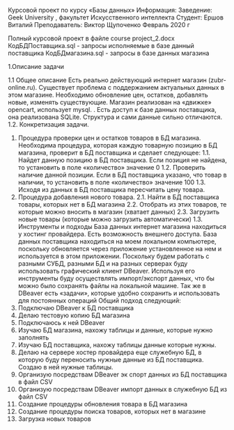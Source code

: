 Курсовой проект по курсу «Базы данных»
Информация:
Заведение: Geek University , факультет Искусственного интеллекта
Студент: Ершов Виталий
Преподаватель: Виктор Щупоченко
Февраль 2020 г

Полный курсовой проект в файле course project_2.docx
КодБДПоставщика.sql - запросы исполняемые в базе данный поставщика
КодБДмагазина.sql - запросы в базе данных магазина


1.Описание задачи

1.1 Общее описание
Есть реально действующий интернет магазин (zubr-online.ru). Существует  проблема с поддержанием  актуальных данных в этом магазине. Необходимо обновление цен, остатков, добавлять новые, изменять существующие. Магазин реализован на «движке» opencart, использует mysql. . Есть доступ  к базе данных поставщика, она реализована  SQLite. Структура и сами данные сильно отличаются.
1.2. Конкретизация задачи.
1. Процедура проверки цен и остатков товаров в БД магазина. Необходима процедура, которая каждую товарную позицию в БД магазина, проверит в БД поставщика и сделает следующее:
1.1. Найдет данную позицию в БД поставщика. Если позиция не найдена, то установить  в поле «количество»  значение 0
1.2. Проверить наличие данной позиции. Если в БД поставщика указано, что товар в наличии, то установить  в поле «количество»  значение 100
1.3. Исходя из данных в БД поставщика пересчитать цену товара.
2. Процедура добавления нового товара. 
2.1. Найти в БД поставщика товары, которых нет в БД магазина
2.2. Отобрать из этих товаров, те которые можно  вносить в магазин (хватает данных)
2.3. Загрузить новые товары (которые можно загрузить автоматически)
1.3. Инструменты и подходы
База данных интернет магазина находиться у  хостинг провайдера. Есть возможность внешнего доступа. База данных поставщика находиться на моем локальном компьютере, поскольку обновляется через приложение установленное на нем и используется в этом приложении.
Поскольку будем работать с разными СУБД, разными БД и на разных серверах буду  использовать графический клиент DBeaver. Используя его инструменты буду осуществлять импорт/экспорт  данных, что бы можно было сохранять файлы на локальной машине.  Так же в DBeaver есть «задачи», которые  удобно сохранить и использовать для постоянных операций
Общий подход следующий:
1.	Подключаю DBeaver к БД поставщика
2.	Делаю тестовую копию БД магазина
3.	Подключаюсь к ней DBeaver
4.	Изучаю БД магазина, нахожу таблицы и данные, которые нужно заполнять
5.	Изучаю БД поставщика, нахожу таблицы  данные которые нужны. 
6.	Делаю на сервере хостер провайдера еще служебную БД, в которую буду переносить  нужные данные из БД поставщика. Создаю в ней нужные таблицы.
7.	Организую посредствам DBeaver эк спорт данных из БД поставщика в файл CSV 
8.	Организую посредствам DBeaver импорт  данных в служебную  БД из файл CSV 
9.	Создание процедуры обновления товара в БД магазина
10.	Создание процедуры поиска товаров, которых нет в магазине
11.	Загрузка новых товаров

